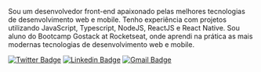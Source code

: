 Sou um desenvolvedor front-end apaixonado pelas melhores tecnologias de desenvolvimento web e mobile. Tenho experiência com projetos utilizando JavaScript, Typescript, NodeJS, ReactJS e React Native. Sou aluno do Bootcamp Gostack at Rocketseat, onde aprendi na prática as mais modernas tecnologias de desenvolvimento web e mobile.
</br>

<!-- Social Networks -->
 [![Twitter Badge](https://img.shields.io/badge/-@mikeraON-6633cc?style=flat-square&labelColor=6633cc&logo=twitter&logoColor=white&link=https://twitter.com/dieegosf)](https://twitter.com/MikeraOn)
[![Linkedin Badge](https://img.shields.io/badge/-MikeFernando-6633cc?style=flat-square&logo=Linkedin&logoColor=white&link=https://www.linkedin.com/in/mike-fernando3g)](https://www.linkedin.com/in/mike-fernando3g/)
[![Gmail Badge](https://img.shields.io/badge/-MikeFernando-6633cc?style=flat-square&logo=Gmail&logoColor=white&link=mailto:tnsmikera@gmail.com)](mailto:tnsmikera@gmail.com)


